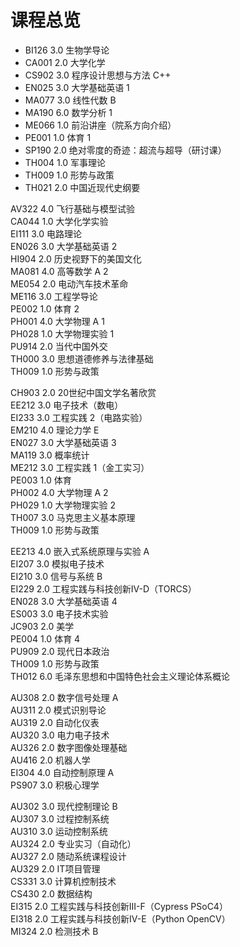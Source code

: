 # 课程总览
- BI126 3.0 生物学导论  
- CA001 2.0 大学化学  
- CS902 3.0 程序设计思想与方法 C++  
- EN025 3.0 大学基础英语 1  
- MA077 3.0 线性代数 B  
- MA190 6.0 数学分析 1  
- ME066 1.0 前沿讲座（院系方向介绍）  
- PE001 1.0 体育 1  
- SP190 2.0 绝对零度的奇迹：超流与超导（研讨课）  
- TH004 1.0 军事理论  
- TH009 1.0 形势与政策  
- TH021 2.0 中国近现代史纲要  

AV322 4.0 飞行基础与模型试验  
CA044 1.0 大学化学实验  
EI111 3.0 电路理论  
EN026 3.0 大学基础英语 2  
HI904 2.0 历史视野下的美国文化  
MA081 4.0 高等数学 A 2  
ME054 2.0 电动汽车技术革命  
ME116 3.0 工程学导论  
PE002 1.0 体育 2  
PH001 4.0 大学物理 A 1  
PH028 1.0 大学物理实验 1  
PU914 2.0 当代中国外交  
TH000 3.0 思想道德修养与法律基础  
TH009 1.0 形势与政策  

CH903 2.0 20世纪中国文学名著欣赏  
EE212 3.0 电子技术（数电）  
EI233 3.0 工程实践 2（电路实验）  
EM210 4.0 理论力学 E  
EN027 3.0 大学基础英语 3  
MA119 3.0 概率统计  
ME212 3.0 工程实践 1（金工实习）  
PE003 1.0 体育  
PH002 4.0 大学物理 A 2  
PH029 1.0 大学物理实验 2  
TH007 3.0 马克思主义基本原理  
TH009 1.0 形势与政策  

EE213 4.0 嵌入式系统原理与实验 A  
EI207 3.0 模拟电子技术  
EI210 3.0 信号与系统 B  
EI229 2.0 工程实践与科技创新IV-D（TORCS）  
EN028 3.0 大学基础英语 4  
ES003 3.0 电子技术实验  
JC903 2.0 美学  
PE004 1.0 体育 4  
PU909 2.0 现代日本政治  
TH009 1.0 形势与政策  
TH012 6.0 毛泽东思想和中国特色社会主义理论体系概论  

AU308 2.0 数字信号处理 A  
AU311 2.0 模式识别导论  
AU319 2.0 自动化仪表  
AU320 3.0 电力电子技术  
AU326 2.0 数字图像处理基础  
AU416 2.0 机器人学  
EI304 4.0 自动控制原理 A  
PS907 3.0 积极心理学  

AU302 3.0 现代控制理论 B  
AU307 3.0 过程控制系统  
AU310 3.0 运动控制系统  
AU324 2.0 专业实习（自动化）  
AU327 2.0 随动系统课程设计  
AU329 2.0 IT项目管理  
CS331 3.0 计算机控制技术  
CS430 2.0 数据结构  
EI315 2.0 工程实践与科技创新III-F（Cypress PSoC4）  
EI318 2.0 工程实践与科技创新IV-E（Python OpenCV）  
MI324 2.0 检测技术 B  


